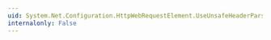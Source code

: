 ```yaml
---
uid: System.Net.Configuration.HttpWebRequestElement.UseUnsafeHeaderParsing
internalonly: False
---
```

